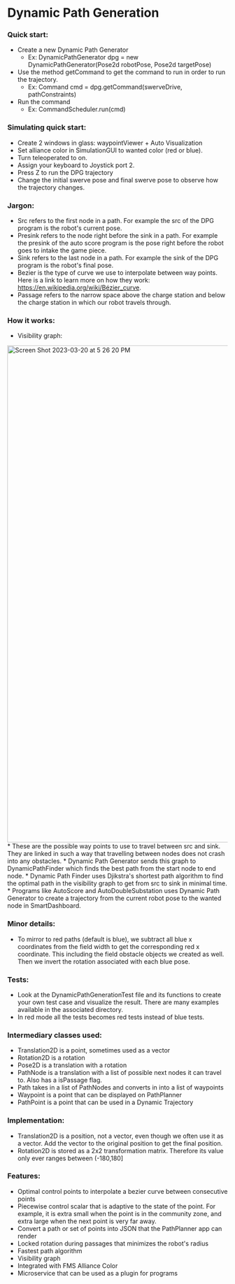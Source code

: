 # Dynamic Path Generation

### Quick start:
* Create a new Dynamic Path Generator
  * Ex: DynamicPathGenerator dpg = new DynamicPathGenerator(Pose2d robotPose, Pose2d targetPose)
* Use the method getCommand to get the command to run in order to run the trajectory.
    * Ex: Command cmd = dpg.getCommand(swerveDrive, pathConstraints)
* Run the command
    * Ex: CommandScheduler.run(cmd)

### Simulating quick start:
* Create 2 windows in glass: waypointViewer + Auto Visualization
* Set alliance color in SimulationGUI to wanted color (red or blue).
* Turn teleoperated to on.
* Assign your keyboard to Joystick port 2.
* Press Z to run the DPG trajectory
* Change the initial swerve pose and final swerve pose to observe how the trajectory changes.

### Jargon:
* Src refers to the first node in a path. For example the src of the DPG program is the robot's current pose.
* Presink refers to the node right before the sink in a path. For example the presink of the auto score program is the pose right before the robot goes to intake the game piece.
* Sink refers to the last node in a path. For example the sink of the DPG program is the robot's final pose.
* Bezier is the type of curve we use to interpolate between way points. Here is a link to learn more on how they work: https://en.wikipedia.org/wiki/Bézier_curve.
* Passage refers to the narrow space above the charge station and below the charge station in which our robot travels through.

### How it works:
* Visibility graph:
<img width="1137" alt="Screen Shot 2023-03-20 at 5 26 20 PM" src="https://user-images.githubusercontent.com/72239682/226493704-668a83c7-6823-4f55-9748-c0a251e3bd3e.png">
* These are the possible way points to use to travel between src and sink. They are linked in such a way that travelling between nodes does not crash into any obstacles.
* Dynamic Path Generator sends this graph to DynamicPathFinder which finds the best path from the start node to end node.
* Dynamic Path Finder uses Djikstra's shortest path algorithm to find the optimal path in the visibility graph to get from src to sink in minimal time.
* Programs like AutoScore and AutoDoubleSubstation uses Dynamic Path Generator to create a trajectory from the current robot pose to the wanted node in SmartDashboard.

### Minor details:
* To mirror to red paths (default is blue), we subtract all blue x coordinates from the field width to get the corresponding red x coordinate. This including the field obstacle objects we created as well. Then we invert the rotation associated with each blue pose.

### Tests:
* Look at the DynamicPathGenerationTest file and its functions to create your own test case and visualize the result. There are many examples available in the associated directory.
* In red mode all the tests becomes red tests instead of blue tests.

### Intermediary classes used:
* Translation2D is a point, sometimes used as a vector
* Rotation2D is a rotation
* Pose2D is a translation with a rotation
* PathNode is a translation with a list of possible next nodes it can travel to. Also has a isPassage flag.
* Path takes in a list of PathNodes and converts in into a list of waypoints
* Waypoint is a point that can be displayed on PathPlanner
* PathPoint is a point that can be used in a Dynamic Trajectory

### Implementation:
* Translation2D is a position, not a vector, even though we often use it as a vector. Add the vector to the original position to get the final position.
* Rotation2D is stored as a 2x2 transformation matrix. Therefore its value only ever ranges between (-180,180]

### Features:
* Optimal control points to interpolate a bezier curve between consecutive points
* Piecewise control scalar that is adaptive to the state of the point. For example, it is extra small when the point is in the community zone, and extra large when the next point is very far away.
* Convert a path or set of points into JSON that the PathPlanner app can render
* Locked rotation during passages that minimizes the robot's radius
* Fastest path algorithm
* Visibility graph
* Integrated with FMS Alliance Color
* Microservice that can be used as a plugin for programs
